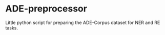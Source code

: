 # ADE-preprocessor

Little python script for preparing the ADE-Corpus dataset for NER and RE tasks.

